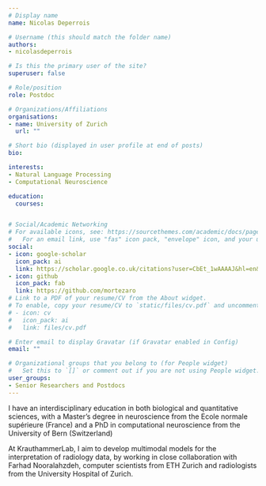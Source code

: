 ```yaml
---
# Display name
name: Nicolas Deperrois

# Username (this should match the folder name)
authors:
- nicolasdeperrois

# Is this the primary user of the site?
superuser: false

# Role/position
role: Postdoc

# Organizations/Affiliations
organisations:
- name: University of Zurich
  url: ""

# Short bio (displayed in user profile at end of posts)
bio: 

interests:
- Natural Language Processing
- Computational Neuroscience

education:
  courses:


# Social/Academic Networking
# For available icons, see: https://sourcethemes.com/academic/docs/page-builder/#icons
#   For an email link, use "fas" icon pack, "envelope" icon, and your uzh email up to before the '@'.
social:
- icon: google-scholar
  icon_pack: ai
  link: https://scholar.google.co.uk/citations?user=CbEt_1wAAAAJ&hl=en&oi=ao
- icon: github
  icon_pack: fab
  link: https://github.com/mortezaro
# Link to a PDF of your resume/CV from the About widget.
# To enable, copy your resume/CV to `static/files/cv.pdf` and uncomment the lines below.
# - icon: cv
#   icon_pack: ai
#   link: files/cv.pdf

# Enter email to display Gravatar (if Gravatar enabled in Config)
email: ""

# Organizational groups that you belong to (for People widget)
#   Set this to `[]` or comment out if you are not using People widget.
user_groups:
- Senior Researchers and Postdocs
---
```


I have an interdisciplinary education in both biological and quantitative sciences, with a Master’s degree in neuroscience from the Ecole normale supérieure (France) and a PhD in computational neuroscience from the University of Bern  (Switzerland)

At KrauthammerLab, I aim to develop multimodal models for the interpretation of radiology data, by working in close collaboration with Farhad Nooralahzdeh, computer scientists from ETH Zurich and radiologists from the University Hospital of Zurich. 
